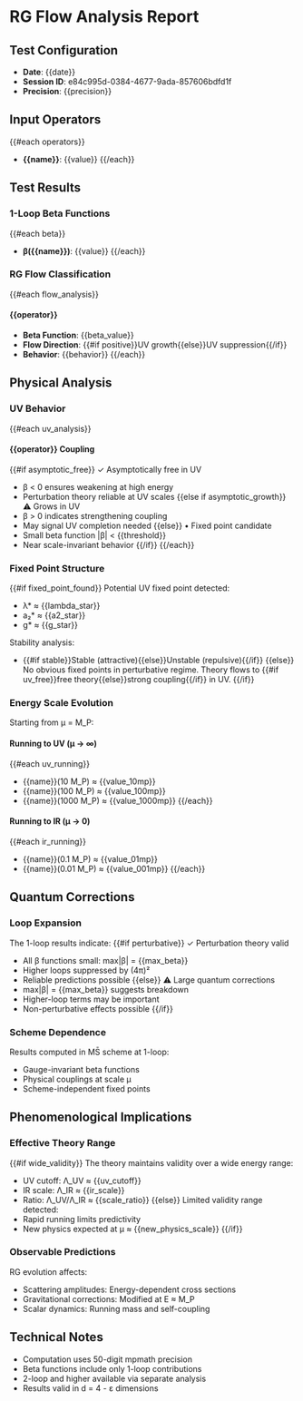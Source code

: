 # RG Flow Analysis Report

## Test Configuration
- **Date**: {{date}}
- **Session ID**: e84c995d-0384-4677-9ada-857606bdfd1f
- **Precision**: {{precision}}

## Input Operators
{{#each operators}}
- **{{name}}**: {{value}}
{{/each}}

## Test Results

### 1-Loop Beta Functions
{{#each beta}}
- **β({{name}})**: {{value}}
{{/each}}

### RG Flow Classification
{{#each flow_analysis}}
#### {{operator}}
- **Beta Function**: {{beta_value}}
- **Flow Direction**: {{#if positive}}UV growth{{else}}UV suppression{{/if}}
- **Behavior**: {{behavior}}
{{/each}}

## Physical Analysis

### UV Behavior
{{#each uv_analysis}}
#### {{operator}} Coupling
{{#if asymptotic_free}}
✓ Asymptotically free in UV
- β < 0 ensures weakening at high energy
- Perturbation theory reliable at UV scales
{{else if asymptotic_growth}}
⚠️ Grows in UV
- β > 0 indicates strengthening coupling
- May signal UV completion needed
{{else}}
• Fixed point candidate
- Small beta function |β| < {{threshold}}
- Near scale-invariant behavior
{{/if}}
{{/each}}

### Fixed Point Structure
{{#if fixed_point_found}}
Potential UV fixed point detected:
- λ* ≈ {{lambda_star}}
- a₂* ≈ {{a2_star}}
- g* ≈ {{g_star}}

Stability analysis:
- {{#if stable}}Stable (attractive){{else}}Unstable (repulsive){{/if}}
{{else}}
No obvious fixed points in perturbative regime.
Theory flows to {{#if uv_free}}free theory{{else}}strong coupling{{/if}} in UV.
{{/if}}

### Energy Scale Evolution
Starting from μ = M_P:

#### Running to UV (μ → ∞)
{{#each uv_running}}
- {{name}}(10 M_P) ≈ {{value_10mp}}
- {{name}}(100 M_P) ≈ {{value_100mp}}
- {{name}}(1000 M_P) ≈ {{value_1000mp}}
{{/each}}

#### Running to IR (μ → 0)
{{#each ir_running}}
- {{name}}(0.1 M_P) ≈ {{value_01mp}}
- {{name}}(0.01 M_P) ≈ {{value_001mp}}
{{/each}}

## Quantum Corrections

### Loop Expansion
The 1-loop results indicate:
{{#if perturbative}}
✓ Perturbation theory valid
- All β functions small: max|β| = {{max_beta}}
- Higher loops suppressed by (4π)²
- Reliable predictions possible
{{else}}
⚠️ Large quantum corrections
- max|β| = {{max_beta}} suggests breakdown
- Higher-loop terms may be important
- Non-perturbative effects possible
{{/if}}

### Scheme Dependence
Results computed in MS̄ scheme at 1-loop:
- Gauge-invariant beta functions
- Physical couplings at scale μ
- Scheme-independent fixed points

## Phenomenological Implications

### Effective Theory Range
{{#if wide_validity}}
The theory maintains validity over a wide energy range:
- UV cutoff: Λ_UV ≈ {{uv_cutoff}}
- IR scale: Λ_IR ≈ {{ir_scale}}
- Ratio: Λ_UV/Λ_IR ≈ {{scale_ratio}}
{{else}}
Limited validity range detected:
- Rapid running limits predictivity
- New physics expected at μ ≈ {{new_physics_scale}}
{{/if}}

### Observable Predictions
RG evolution affects:
- Scattering amplitudes: Energy-dependent cross sections
- Gravitational corrections: Modified at E ≈ M_P
- Scalar dynamics: Running mass and self-coupling

## Technical Notes
- Computation uses 50-digit mpmath precision
- Beta functions include only 1-loop contributions
- 2-loop and higher available via separate analysis
- Results valid in d = 4 - ε dimensions